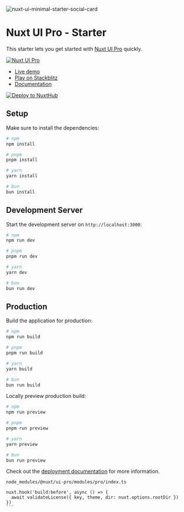 ![nuxt-ui-minimal-starter-social-card](https://github.com/nuxt-ui-pro/starter/assets/739984/2ab2f391-718f-4188-95db-20b8768bbf9d)

# Nuxt UI Pro - Starter

This starter lets you get started with [Nuxt UI Pro](https://ui.nuxt.com/pro) quickly.

[![Nuxt UI Pro](https://img.shields.io/badge/Made%20with-Nuxt%20UI%20Pro-00DC82?logo=nuxt.js&labelColor=020420)](https://ui.nuxt.com/pro)

- [Live demo](https://ui-pro-starter.nuxt.dev)
- [Play on Stackblitz](https://stackblitz.com/github/nuxt-ui-pro/starter)
- [Documentation](https://ui.nuxt.com/pro/getting-started)

[![Deploy to NuxtHub](https://hub.nuxt.com/button.svg)](https://hub.nuxt.com/new?repo=nuxt-ui-pro/starter)

## Setup

Make sure to install the dependencies:

```bash
# npm
npm install

# pnpm
pnpm install

# yarn
yarn install

# bun
bun install
```

## Development Server

Start the development server on `http://localhost:3000`:

```bash
# npm
npm run dev

# pnpm
pnpm run dev

# yarn
yarn dev

# bun
bun run dev
```

## Production

Build the application for production:

```bash
# npm
npm run build

# pnpm
pnpm run build

# yarn
yarn build

# bun
bun run build
```

Locally preview production build:

```bash
# npm
npm run preview

# pnpm
pnpm run preview

# yarn
yarn preview

# bun
bun run preview
```

Check out the [deployment documentation](https://nuxt.com/docs/getting-started/deployment) for more information.


```
node_modules/@nuxt/ui-pro/modules/pro/index.ts
```

````
nuxt.hook('build:before', async () => {
  await validateLicense({ key, theme, dir: nuxt.options.rootDir })
})
```